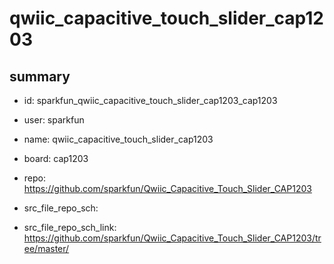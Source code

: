# qwiic_capacitive_touch_slider_cap1203
 
## summary 
* id: sparkfun_qwiic_capacitive_touch_slider_cap1203_cap1203
* user: sparkfun
* name: qwiic_capacitive_touch_slider_cap1203
* board: cap1203
* repo: https://github.com/sparkfun/Qwiic_Capacitive_Touch_Slider_CAP1203



* src_file_repo_sch: 
* src_file_repo_sch_link: https://github.com/sparkfun/Qwiic_Capacitive_Touch_Slider_CAP1203/tree/master/




